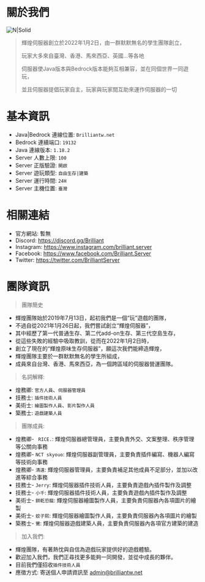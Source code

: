  # 關於我們
![ N|Solid ](https://media.discordapp.net/attachments/596718421966716928/970513464143511582/AddText_02-21-12.10.34.png)

> 輝煌伺服器創立於2022年1月2日，由一群默默無名的學生團隊創立，
> 
> 玩家大多來自臺灣、香港、馬來西亞、英國...等各地
> 
> 伺服器使Java版本與Bedrock版本能夠互相兼容，並在同個世界一同遊玩，
> 
> 並且伺服器提倡玩家自主，玩家與玩家間互助來運作伺服器的一切
 # 基本資訊
- Java|Bedrock 連線位置: ` Brilliantw.net `
- Bedrock 連續端口: ` 19132 `
- Java 連線版本: ` 1.18.2 `
- Server 人數上限: ` 100 `
- Server 正版驗證: ` 開啟 `
- Server 遊玩類型: ` 自由生存|建築 `
- Server 運行時間: ` 24H `
- Server 主機位置: ` 臺灣 `
 # 相關連結
- 官方網站: 暫無
- Discord: https://discord.gg/Brilliant 
- Instagram: https://www.instagram.com/brilliant.server
- Facebook: https://www.facebook.com/Brilliant.Server
- Twitter: https://twitter.com/BrilliantServer
 # 團隊資訊
> 團隊簡史
- 輝煌團隊始於2019年7月13日，起初我們是一個“玩”遊戲的團隊，
- 不過自從2021年1月26日起，我們嘗試創立“輝煌伺服器”，
- 其中經歷了第一代普通生存、第二代add-on生存、第三代空島生存，
- 從這些失敗的經驗中吸取教訓，從而在2022年1月2日時，
- 創立了現在的“輝煌原味生存伺服器”，願這次我們能締造輝煌，
- 輝煌團隊主要於一群默默無名的學生所組成，
- 成員來自台灣、香港、馬來西亞，為一個跨區域的伺服器營運團隊。
> 名詞解釋:
- 煌務卿: ` 官方人員 `、` 伺服器管理員 `
- 技務士: ` 插件技術人員 `
- 美術士: ` 繪圖製作人員 `、` 影片製作人員 `
- 築務士: ` 遊戲建築人員 `
> 團隊成員:
- 煌務卿- ` RICE.`: 輝煌伺服器總管理員，主要負責外交、文案整理、秩序管理等公關向事務
- 煌務卿- ` NCT skyouo `: 輝煌伺服器副管理員，主要負責插件編寫、機器人編寫等技術向事務
- 煌務卿- ` 清遠 `: 輝煌伺服器管理員，主要負責補足其他成員不足部分，並加以改進等綜合事務
- 技務士- ` Jerry `: 輝煌伺服器插件技術人員，主要負責遊戲內插件製作及調整
- 技務士- ` 小千 `: 輝煌伺服器插件技術人員，主要負責遊戲內插件製作及調整
- 美術士- ` 餅乾恐龍 `: 輝煌伺服器繪圖製作人員，主要負責伺服器內各項圖片的繪製
- 美術士- ` 蚊子熙 `: 輝煌伺服器繪圖製作人員，主要負責伺服器內各項圖片的繪製
- 築務士- ` 鷺 `: 輝煌伺服器遊戲建築人員，主要負責伺服器內各項官方建築的建造
> 加入我們:
- 輝煌團隊，有著熱忱與自信為遊戲玩家提供好的遊戲體驗。
- 歡迎加入我們，我們正尋找更多能夠一同開發，並從中成長的夥伴。
឵
- 目前我們僅招收` 插件技術人員 `
- 應徵方式: 寄送個人申請資訊至 admin@brilliantw.net

